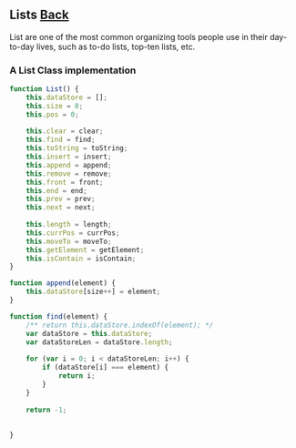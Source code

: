 ## Lists [Back](./../data_structure.md)

List are one of the most common organizing tools people use in their day-to-day lives, such as to-do lists, top-ten lists, etc.

### A List Class implementation

```js
function List() {
    this.dataStore = [];
    this.size = 0;
    this.pos = 0;
    
    this.clear = clear;
    this.find = find;
    this.toString = toString;
    this.insert = insert;
    this.append = append;
    this.remove = remove;
    this.front = front;
    this.end = end;
    this.prev = prev;
    this.next = next;
    
    this.length = length;
    this.currPos = currPos;
    this.moveTo = moveTo;
    this.getElement = getElement;
    this.isContain = isContain;
}

function append(element) {
    this.dataStore[size++] = element;
}

function find(element) {
    /** return this.dataStore.indexOf(element); */
    var dataStore = this.dataStore;
    var dataStoreLen = dataStore.length;
    
    for (var i = 0; i < dataStoreLen; i++) {
        if (dataStore[i] === element) {
            return i;
        }
    }
    
    return -1;
    
    
}
```
